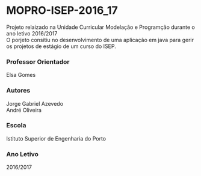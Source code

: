 # MOPRO-ISEP-2016_17
Projeto relaizado na Unidade Curricular Modelação e Programção durante o ano letivo 2016/2017  
O porjeto consitiu no desenvolvimento de uma aplicação em java para gerir os projetos de estágio de um curso do ISEP.

### Professor Orientador ###
Elsa Gomes

### Autores ###
Jorge Gabriel Azevedo  
André Oliveira

### Escola ###
Istituto Superior de Engenharia do Porto

### Ano Letivo ###
2016/2017
